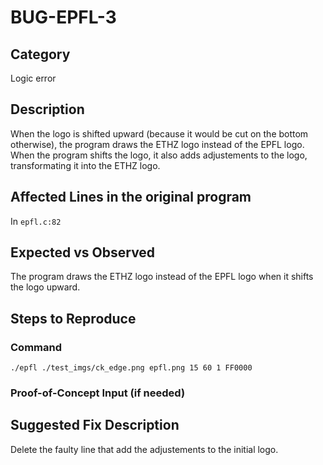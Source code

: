 # BUG-EPFL-3
## Category
Logic error
## Description
When the logo is shifted upward (because it would be cut on the bottom otherwise), the program draws the ETHZ logo instead of the EPFL logo. When the program shifts the logo, it also adds adjustements to the logo, transformating it into the ETHZ logo.

## Affected Lines in the original program
In `epfl.c:82`

## Expected vs Observed
The program draws the ETHZ logo instead of the EPFL logo when it shifts the logo upward.

## Steps to Reproduce

### Command

`./epfl ./test_imgs/ck_edge.png epfl.png 15 60 1 FF0000`

### Proof-of-Concept Input (if needed)

## Suggested Fix Description
Delete the faulty line that add the adjustements to the initial logo.